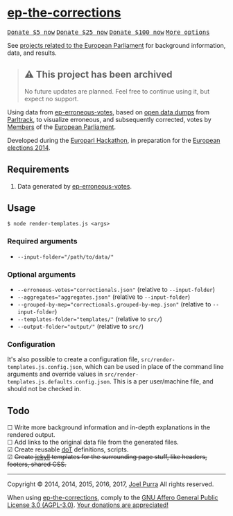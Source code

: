 # [ep-the-corrections](https://github.com/joelpurra/ep-the-corrections)

<p class="donate">
  <a href="https://joelpurra.com/donate/proceed/?amount=5&currency=usd"><kbd>Donate $5 now</kbd></a>
  <a href="https://joelpurra.com/donate/proceed/?amount=25&currency=usd"><kbd>Donate $25 now</kbd></a>
  <a href="https://joelpurra.com/donate/proceed/?amount=100&currency=usd&invoice=true"><kbd>Donate $100 now</kbd></a>
  <a href="https://joelpurra.com/donate/"><kbd>More options</kbd></a>
</p>

See [projects related to the European Parliament](https://joelpurra.com/projects/european-parliament/) for background information, data, and results.



> ## ⚠️ This project has been archived
>
> No future updates are planned. Feel free to continue using it, but expect no support.



Using data from [ep-erroneous-votes](https://github.com/joelpurra/ep-erroneous-votes), based on [open data dumps](http://parltrack.euwiki.org/dumps) from [Parltrack](http://parltrack.euwiki.org/), to visualize erroneous, and subsequently corrected, votes by [Members](http://www.europarl.europa.eu/meps/) of the [European Parliament](http://www.europarl.europa.eu/).

Developed during the [Europarl Hackathon](http://europarl.me/), in preparation for the [European elections 2014](http://www.elections2014.eu/).



## Requirements

1. Data generated by [ep-erroneous-votes](https://github.com/joelpurra/ep-erroneous-votes).



## Usage

```shell
$ node render-templates.js <args>
```

### Required arguments

- `--input-folder="/path/to/data/"`

### Optional arguments

- `--erroneous-votes="correctionals.json"` (relative to `--input-folder`)
- `--aggregates="aggregates.json"` (relative to `--input-folder`)
- `--grouped-by-mep="correctionals.grouped-by-mep.json"` (relative to `--input-folder`)
- `--templates-folder="templates/"` (relative to `src/`)
- `--output-folder="output/"` (relative to `src/`)

### Configuration

It's also possible to create a configuration file, `src/render-templates.js.config.json`, which can be used in place of the command line arguments and override values in `src/render-templates.js.defaults.config.json`. This is a per user/machine file, and should not be checked in.



## Todo

&#9744; Write more background information and in-depth explanations in the rendered output.  
&#9744; Add links to the original data file from the generated files.  
&#9745; Create reusable [doT](https://olado.github.io/doT/) definitions, scripts.  
&#9745; ~~Create [jekyll](https://jekyllrb.com/) templates for the surrounding page stuff, like headers, footers, shared CSS.~~  



---



Copyright &copy; 2014, 2014, 2015, 2016, 2017, [Joel Purra](https://joelpurra.com/) All rights reserved.

When using [ep-the-corrections](https://github.com/joelpurra/ep-the-corrections), comply to the [GNU Affero General Public License 3.0 (AGPL-3.0)](https://en.wikipedia.org/wiki/Affero_General_Public_License). [Your donations are appreciated!](https://joelpurra.com/donate/)

